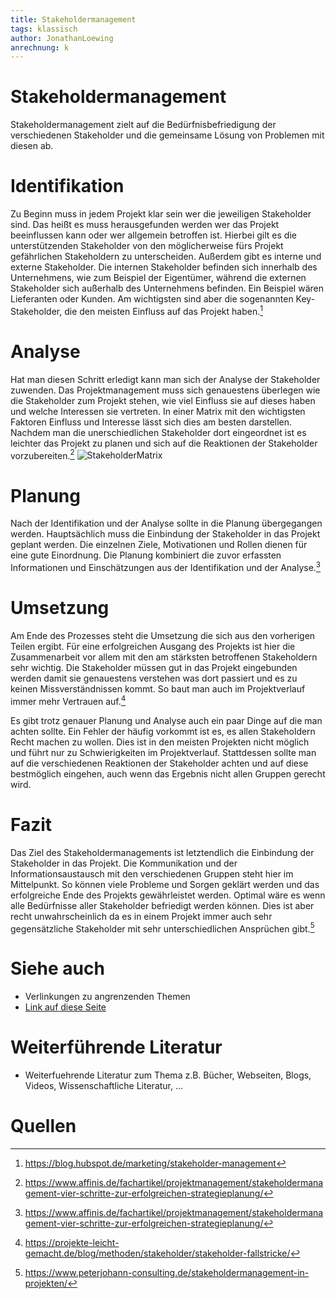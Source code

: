 ```yaml
---
title: Stakeholdermanagement
tags: klassisch
author: JonathanLoewing
anrechnung: k
---
```

# Stakeholdermanagement
Stakeholdermanagement zielt auf die Bedürfnisbefriedigung der verschiedenen Stakeholder und die gemeinsame Lösung von Problemen mit diesen ab.

# Identifikation
Zu Beginn muss in jedem Projekt klar sein wer die jeweiligen Stakeholder sind. 
Das heißt es muss herausgefunden werden wer das Projekt beeinflussen kann oder wer allgemein betroffen ist. 
Hierbei gilt es die unterstützenden Stakeholder von den möglicherweise fürs Projekt gefährlichen Stakeholdern zu unterscheiden. Außerdem gibt es interne und externe 
Stakeholder. 
Die internen Stakeholder befinden sich innerhalb des Unternehmens, wie zum Beispiel der Eigentümer, während die externen Stakeholder sich außerhalb des Unternehmens befinden. 
Ein Beispiel wären Lieferanten oder Kunden. Am wichtigsten sind aber die sogenannten Key-Stakeholder, die den meisten Einfluss auf das Projekt haben.[^4] 

# Analyse
Hat man diesen Schritt erledigt kann man sich der Analyse der Stakeholder zuwenden. Das Projektmanagement muss sich genauestens überlegen wie die Stakeholder zum Projekt
stehen, wie viel Einfluss sie auf dieses haben und welche Interessen sie vertreten. In einer Matrix mit den wichtigsten Faktoren Einfluss und Interesse lässt sich dies am 
besten darstellen. Nachdem man die unerschiedlichen Stakeholder dort eingeordnet ist es leichter das Projekt zu planen und sich auf die Reaktionen der Stakeholder vorzubereiten.[^3]
![StakeholderMatrix](https://user-images.githubusercontent.com/92984271/142934621-3e0e289f-0b86-47f0-a6cc-fc8397af9f02.png)

# Planung
Nach der Identifikation und der Analyse sollte in die Planung übergegangen werden. Hauptsächlich muss die Einbindung der Stakeholder in das Projekt geplant werden. Die 
einzelnen Ziele, Motivationen und Rollen dienen für eine gute Einordnung. Die Planung kombiniert die zuvor erfassten Informationen und Einschätzungen aus der Identifikation 
und der Analyse.[^3]

# Umsetzung
Am Ende des Prozesses steht die Umsetzung die sich aus den vorherigen Teilen ergibt. Für eine erfolgreichen Ausgang des Projekts ist hier die Zusammenarbeit 
vor allem mit den am stärksten betroffenen Stakeholdern sehr wichtig. Die  Stakeholder müssen gut in das Projekt eingebunden werden damit sie genauestens verstehen was dort 
passiert und es zu keinen Missverständnissen kommt. So baut man auch im Projektverlauf immer mehr Vertrauen auf.[^5]

Es gibt trotz genauer Planung und Analyse auch ein paar Dinge auf die man achten sollte. Ein Fehler der häufig vorkommt ist es, es allen Stakeholdern Recht machen zu wollen. 
Dies ist in den meisten Projekten nicht möglich und führt nur zu Schwierigkeiten im Projektverlauf. Stattdessen sollte man auf die verschiedenen Reaktionen der Stakeholder 
achten und auf diese bestmöglich eingehen, auch wenn das Ergebnis nicht allen Gruppen gerecht wird.

# Fazit
Das Ziel des Stakeholdermanagements ist letztendlich die Einbindung der Stakeholder in das Projekt. Die Kommunikation und der Informationsaustausch mit den verschiedenen 
Gruppen steht hier im Mittelpunkt. So können viele Probleme und Sorgen geklärt werden und das erfolgreiche Ende des Projekts gewährleistet werden. Optimal wäre es wenn alle 
Bedürfnisse aller Stakeholder befriedigt werden können. Dies ist aber recht unwahrscheinlich da es in einem Projekt immer auch sehr gegensätzliche Stakeholder mit sehr 
unterschiedlichen Ansprüchen gibt.[^1]



# Siehe auch

* Verlinkungen zu angrenzenden Themen
* [Link auf diese Seite](Stakeholdermanagement.md)

# Weiterführende Literatur

* Weiterfuehrende Literatur zum Thema z.B. Bücher, Webseiten, Blogs, Videos, Wissenschaftliche Literatur, ...

# Quellen

[^1]: https://www.peterjohann-consulting.de/stakeholdermanagement-in-projekten/
[^2]: http://projektmanagement-definitionen.de/glossar/stakeholdermanagement/
[^3]: https://www.affinis.de/fachartikel/projektmanagement/stakeholdermanagement-vier-schritte-zur-erfolgreichen-strategieplanung/
[^4]: https://blog.hubspot.de/marketing/stakeholder-management
[^5]: https://projekte-leicht-gemacht.de/blog/methoden/stakeholder/stakeholder-fallstricke/


